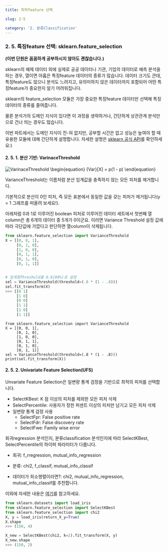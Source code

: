 ```yaml
---
title: 피처feature 선택

slug: 2-5

category: '2. 분류Classification'
---
```

### 2. 5. 특징feature 선택: sklearn.feature_selection


**(이번 단원은 꼼꼼하게 공부하시지 않아도 괜찮습니다.)**

sklearn의 예제 데이터 외에 실제로 공공 데이터나 기관, 기업의 데이터로 예측 분석을 하는 경우, 열이면 아홉은 특징feature 데이터의 종류가 많습니다. 데이터 크기도 큰데, 특징feature도 많으니 분석도 느려지고, 유의미하지 않은 데이터까지 포함되어 어떤 특징feature가 중요한지 알기 어려워집니다.
 

sklearn의 feature_selection 모듈은 가장 중요한 특징feature 데이터만 선택해 특징 데이터의 종류를 줄여줍니다.


물론 분석가의 도메인 지식이 있다면 이 과정을 생략하거나, 간단하게 상관관계 분석만으로 건너 띄는 경우도 많습니다.


이번 파트에서는 도메인 지식이 전-혀 없지만, 공부할 시간은 없고 성능은 높여야 할 때 유용한 모듈에 대해 간단하게 설명합니다. 자세한 설명은 [sklearn 공식 API](https://scikit-learn.org/stable/modules/feature_selection.html)를 확인하세요:)






#### 2. 5. 1. 분산 기반: VarinaceThreshold

![VarinaceThreshold](../img/2-5-1_1_variance_threshold_lt.png)
\begin{equation}
{Var}[X] = p(1 - p)
\end{equation}


VarianceThreshold는 이름처럼 분산 임계값을 충족하지 않는 모든 피처를 제거합니다. 


기본적으로 분산이 0인 피처, 즉 모든 표본에서 동일한 값을 갖는 피처가 제거됩니다(y = 1 그래프를 떠올려 보세요!).


아래처럼 0과 1로 이루어진 boolean 피처로 이루어진 데이터 세트에서 첫번째 열column은 총 6개의 데이터 중 5개가 0이군요. 이러면 Variance Threshold 설정 값에 따라 극단값에 가깝다고 판단하면 열column이 삭제됩니다.




```python
from sklearn.feature_selection import VarianceThreshold
X = [[0, 0, 1], 
     [0, 1, 0], 
     [1, 0, 0], 
     [0, 1, 1], 
     [0, 1, 0], 
     [0, 1, 1]]


# 임계점Threshold를 0.8(80%)로 설정
sel = VarianceThreshold(threshold=(.8 * (1 - .8)))
sel.fit_transform(X)
>>> [[0 1]
     [1 0]
     [0 0]
     [1 1]
     [1 0]
     [1 1]]
```

```
from sklearn.feature_selection import VarianceThreshold
X = [[0, 0, 1], 
     [0, 1, 0], 
     [1, 0, 0], 
     [0, 1, 1], 
     [0, 1, 0], 
     [0, 1, 1]]
sel = VarianceThreshold(threshold=(.8 * (1 - .8)))
print(sel.fit_transform(X))
```



#### 2. 5. 2. Univariate Feature Selection(UFS)

Unvariate Feature Selection은 일변량 통계 검정을 기반으로 최적의 피처를 선택합니다.  
- SelectKBest: K 점 이상의 피처를 제외한 모든 피처 삭제
- SelectPercentile: 사용자가 정한 퍼센트 이상의 피처만 남기고 모든 피처 삭제
- 일변량 통계 검정 사용
    - SelectFpr: False positive rate
    - SelectFdr: False discovery rate
    - SelectFwe: Family wise error


회귀regression 분석인지, 분류classification 분석인지에 따라 SelectKBest, SelectPercentile의 하이퍼 파라미터가 다릅니다.
- 회귀: f_rregression, mutual_info_regression
- 분류: chi2, f_classif, mutual_info_classif


- 데이터가 희소행렬이라면?: chi2, mutual_info_regression, mutual_info_classif를 추천합니다.


이외에 자세한 내용은 [여기](https://scikit-learn.org/stable/modules/feature_selection.html#univariate-feature-selection)를 참고하세요.


```python
from sklearn.datasets import load_iris
from sklearn.feature_selection import SelectKBest
from sklearn.feature_selection import chi2
X, y = load_iris(return_X_y=True)
X.shape
>>> (150, 4)
```


```python
X_new = SelectKBest(chi2, k=2).fit_transform(X, y)
X_new.shape
>>> (150, 2)
```

